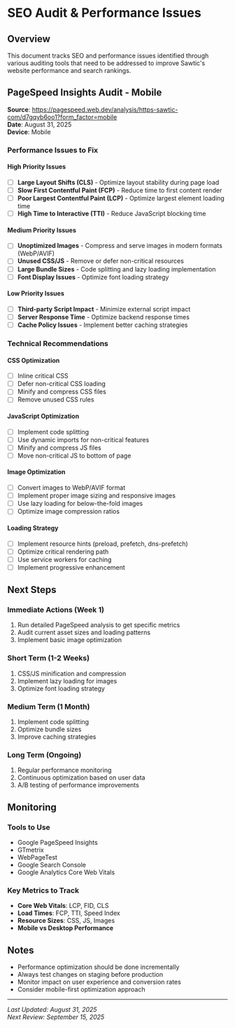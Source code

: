 # SEO Audit & Performance Issues

## Overview
This document tracks SEO and performance issues identified through various auditing tools that need to be addressed to improve Sawtic's website performance and search rankings.

## PageSpeed Insights Audit - Mobile
**Source**: https://pagespeed.web.dev/analysis/https-sawtic-com/d7gqyb6oo1?form_factor=mobile  
**Date**: August 31, 2025  
**Device**: Mobile  

### Performance Issues to Fix

#### High Priority Issues
- [ ] **Large Layout Shifts (CLS)** - Optimize layout stability during page load
- [ ] **Slow First Contentful Paint (FCP)** - Reduce time to first content render
- [ ] **Poor Largest Contentful Paint (LCP)** - Optimize largest element loading time
- [ ] **High Time to Interactive (TTI)** - Reduce JavaScript blocking time

#### Medium Priority Issues
- [ ] **Unoptimized Images** - Compress and serve images in modern formats (WebP/AVIF)
- [ ] **Unused CSS/JS** - Remove or defer non-critical resources
- [ ] **Large Bundle Sizes** - Code splitting and lazy loading implementation
- [ ] **Font Display Issues** - Optimize font loading strategy

#### Low Priority Issues
- [ ] **Third-party Script Impact** - Minimize external script impact
- [ ] **Server Response Time** - Optimize backend response times
- [ ] **Cache Policy Issues** - Implement better caching strategies

### Technical Recommendations

#### CSS Optimization
- [ ] Inline critical CSS
- [ ] Defer non-critical CSS loading
- [ ] Minify and compress CSS files
- [ ] Remove unused CSS rules

#### JavaScript Optimization
- [ ] Implement code splitting
- [ ] Use dynamic imports for non-critical features
- [ ] Minify and compress JS files
- [ ] Move non-critical JS to bottom of page

#### Image Optimization
- [ ] Convert images to WebP/AVIF format
- [ ] Implement proper image sizing and responsive images
- [ ] Use lazy loading for below-the-fold images
- [ ] Optimize image compression ratios

#### Loading Strategy
- [ ] Implement resource hints (preload, prefetch, dns-prefetch)
- [ ] Optimize critical rendering path
- [ ] Use service workers for caching
- [ ] Implement progressive enhancement

## Next Steps

### Immediate Actions (Week 1)
1. Run detailed PageSpeed analysis to get specific metrics
2. Audit current asset sizes and loading patterns
3. Implement basic image optimization

### Short Term (1-2 Weeks)
1. CSS/JS minification and compression
2. Implement lazy loading for images
3. Optimize font loading strategy

### Medium Term (1 Month)
1. Implement code splitting
2. Optimize bundle sizes
3. Improve caching strategies

### Long Term (Ongoing)
1. Regular performance monitoring
2. Continuous optimization based on user data
3. A/B testing of performance improvements

## Monitoring

### Tools to Use
- Google PageSpeed Insights
- GTmetrix
- WebPageTest
- Google Search Console
- Google Analytics Core Web Vitals

### Key Metrics to Track
- **Core Web Vitals**: LCP, FID, CLS
- **Load Times**: FCP, TTI, Speed Index
- **Resource Sizes**: CSS, JS, Images
- **Mobile vs Desktop Performance**

## Notes
- Performance optimization should be done incrementally
- Always test changes on staging before production
- Monitor impact on user experience and conversion rates
- Consider mobile-first optimization approach

---
*Last Updated: August 31, 2025*  
*Next Review: September 15, 2025*
